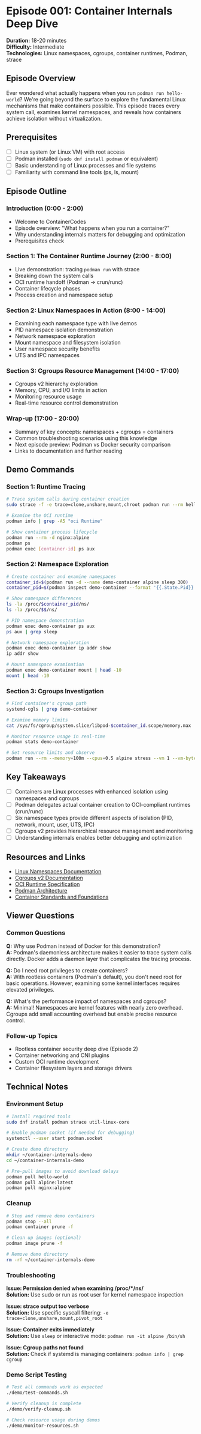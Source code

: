 # Episode 001: Container Internals Deep Dive

**Duration:** 18-20 minutes  
**Difficulty:** Intermediate  
**Technologies:** Linux namespaces, cgroups, container runtimes, Podman, strace

## Episode Overview

Ever wondered what actually happens when you run `podman run hello-world`? We're going beyond the surface to explore the fundamental Linux mechanisms that make containers possible. This episode traces every system call, examines kernel namespaces, and reveals how containers achieve isolation without virtualization.

## Prerequisites

- [ ] Linux system (or Linux VM) with root access
- [ ] Podman installed (`sudo dnf install podman` or equivalent)
- [ ] Basic understanding of Linux processes and file systems
- [ ] Familiarity with command line tools (ps, ls, mount)

## Episode Outline

### Introduction (0:00 - 2:00)
- Welcome to ContainerCodes
- Episode overview: "What happens when you run a container?"
- Why understanding internals matters for debugging and optimization
- Prerequisites check

### Section 1: The Container Runtime Journey (2:00 - 8:00)
- Live demonstration: tracing `podman run` with strace
- Breaking down the system calls
- OCI runtime handoff (Podman → crun/runc)
- Container lifecycle phases
- Process creation and namespace setup

### Section 2: Linux Namespaces in Action (8:00 - 14:00)
- Examining each namespace type with live demos
- PID namespace isolation demonstration
- Network namespace exploration
- Mount namespace and filesystem isolation
- User namespace security benefits
- UTS and IPC namespaces

### Section 3: Cgroups Resource Management (14:00 - 17:00)
- Cgroups v2 hierarchy exploration
- Memory, CPU, and I/O limits in action
- Monitoring resource usage
- Real-time resource control demonstration

### Wrap-up (17:00 - 20:00)
- Summary of key concepts: namespaces + cgroups = containers
- Common troubleshooting scenarios using this knowledge
- Next episode preview: Podman vs Docker security comparison
- Links to documentation and further reading

## Demo Commands

### Section 1: Runtime Tracing
```bash
# Trace system calls during container creation
sudo strace -f -e trace=clone,unshare,mount,chroot podman run --rm hello-world

# Examine the OCI runtime
podman info | grep -A5 "oci Runtime"

# Show container process lifecycle
podman run --rm -d nginx:alpine
podman ps
podman exec [container-id] ps aux
```

### Section 2: Namespace Exploration
```bash
# Create container and examine namespaces
container_id=$(podman run -d --name demo-container alpine sleep 300)
container_pid=$(podman inspect demo-container --format '{{.State.Pid}}')

# Show namespace differences
ls -la /proc/$container_pid/ns/
ls -la /proc/$$/ns/

# PID namespace demonstration
podman exec demo-container ps aux
ps aux | grep sleep

# Network namespace exploration
podman exec demo-container ip addr show
ip addr show

# Mount namespace examination
podman exec demo-container mount | head -10
mount | head -10
```

### Section 3: Cgroups Investigation
```bash
# Find container's cgroup path
systemd-cgls | grep demo-container

# Examine memory limits
cat /sys/fs/cgroup/system.slice/libpod-$container_id.scope/memory.max

# Monitor resource usage in real-time
podman stats demo-container

# Set resource limits and observe
podman run --rm --memory=100m --cpus=0.5 alpine stress --vm 1 --vm-bytes 150M --timeout 10s
```

## Key Takeaways

- [ ] Containers are Linux processes with enhanced isolation using namespaces and cgroups
- [ ] Podman delegates actual container creation to OCI-compliant runtimes (crun/runc)
- [ ] Six namespace types provide different aspects of isolation (PID, network, mount, user, UTS, IPC)
- [ ] Cgroups v2 provides hierarchical resource management and monitoring
- [ ] Understanding internals enables better debugging and optimization

## Resources and Links

- [Linux Namespaces Documentation](https://man7.org/linux/man-pages/man7/namespaces.7.html)
- [Cgroups v2 Documentation](https://docs.kernel.org/admin-guide/cgroup-v2.html)
- [OCI Runtime Specification](https://github.com/opencontainers/runtime-spec)
- [Podman Architecture](https://docs.podman.io/en/latest/markdown/podman-run.1.html)
- [Container Standards and Foundations](https://opencontainers.org/)

## Viewer Questions

### Common Questions
**Q:** Why use Podman instead of Docker for this demonstration?  
**A:** Podman's daemonless architecture makes it easier to trace system calls directly. Docker adds a daemon layer that complicates the tracing process.

**Q:** Do I need root privileges to create containers?  
**A:** With rootless containers (Podman's default), you don't need root for basic operations. However, examining some kernel interfaces requires elevated privileges.

**Q:** What's the performance impact of namespaces and cgroups?  
**A:** Minimal! Namespaces are kernel features with nearly zero overhead. Cgroups add small accounting overhead but enable precise resource control.

### Follow-up Topics
- Rootless container security deep dive (Episode 2)
- Container networking and CNI plugins
- Custom OCI runtime development
- Container filesystem layers and storage drivers

## Technical Notes

### Environment Setup
```bash
# Install required tools
sudo dnf install podman strace util-linux-core

# Enable podman socket (if needed for debugging)
systemctl --user start podman.socket

# Create demo directory
mkdir ~/container-internals-demo
cd ~/container-internals-demo

# Pre-pull images to avoid download delays
podman pull hello-world
podman pull alpine:latest
podman pull nginx:alpine
```

### Cleanup
```bash
# Stop and remove demo containers
podman stop --all
podman container prune -f

# Clean up images (optional)
podman image prune -f

# Remove demo directory
rm -rf ~/container-internals-demo
```

### Troubleshooting

**Issue: Permission denied when examining /proc/*/ns/**  
**Solution:** Use sudo or run as root user for kernel namespace inspection

**Issue: strace output too verbose**  
**Solution:** Use specific syscall filtering: `-e trace=clone,unshare,mount,pivot_root`

**Issue: Container exits immediately**  
**Solution:** Use `sleep` or interactive mode: `podman run -it alpine /bin/sh`

**Issue: Cgroup paths not found**  
**Solution:** Check if systemd is managing containers: `podman info | grep cgroup`

### Demo Script Testing
```bash
# Test all commands work as expected
./demo/test-commands.sh

# Verify cleanup is complete
./demo/verify-cleanup.sh

# Check resource usage during demos
./demo/monitor-resources.sh
```
